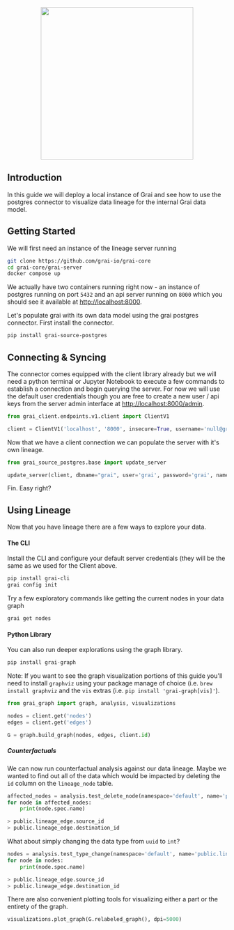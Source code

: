 <div align="center">
  <img src="../../docs/assets/Grai-Logo-Horizontal-2.png" width="350px"><br>
</div>

## Introduction

In this guide we will deploy a local instance of Grai and see how to use the postgres connector to visualize data lineage for the internal Grai data model.


## Getting Started

We will first need an instance of the lineage server running

```bash
git clone https://github.com/grai-io/grai-core
cd grai-core/grai-server
docker compose up
```


We actually have two containers running right now - an instance of postgres running on port `5432` and an api server running on `8000` which  you should see it available at [http://localhost:8000](http://localhost:8000).


Let's populate grai with its own data model using the grai postgres connector. First install the connector.

```bash
pip install grai-source-postgres
```

## Connecting & Syncing

The connector comes equipped with the client library already but we will need a python terminal or Jupyter Notebook to execute a few commands to establish a connection and begin querying the server. For now we will use the default user credentials though you are free to create a new user / api keys from the server admin interface at [http://localhost:8000/admin](http://localhost:8000/admin).

```python
from grai_client.endpoints.v1.client import ClientV1

client = ClientV1('localhost', '8000', insecure=True, username='null@grai.io', password='super_secret')
```


Now that we have a client connection we can populate the server with it's own lineage.

```python
from grai_source_postgres.base import update_server

update_server(client, dbname="grai", user='grai', password='grai', namespace='test')
```

Fin. Easy right?


## Using Lineage

Now that you have lineage there are a few ways to explore your data.

#### The CLI

Install the CLI and configure your default server credentials (they will be the same as we used for the Client above.


```bash
pip install grai-cli
grai config init
```

Try a few exploratory commands like getting the current nodes in your data graph

```bash
grai get nodes
```

#### Python Library

You can also run deeper explorations using the graph library.

```python
pip install grai-graph
```

Note: If you want to see the graph visualization portions of this guide you'll need to install `graphviz` using your package manage of choice (i.e. `brew install graphviz` and the `vis` extras (i.e. `pip install 'grai-graph[vis]'`).

```python
from grai_graph import graph, analysis, visualizations

nodes = client.get('nodes')
edges = client.get('edges')

G = graph.build_graph(nodes, edges, client.id)
```

##### Counterfactuals

We can now run counterfactual analysis against our data lineage. Maybe we wanted to find out all of the data which would be impacted by deleting the `id` column on the `lineage_node` table.

```python
affected_nodes = analysis.test_delete_node(namespace='default', name='public.lineage_node.id')
for node in affected_nodes:
    print(node.spec.name)

> public.lineage_edge.source_id
> public.lineage_edge.destination_id
```

What about simply changing the data type from `uuid` to `int`?

```python
nodes = analysis.test_type_change(namespace='default', name='public.lineage_node.id', new_type='int')
for node in nodes:
    print(node.spec.name)

> public.lineage_edge.source_id
> public.lineage_edge.destination_id
```

There are also convenient plotting tools for visualizing either a part or the entirety of the graph.

```python
visualizations.plot_graph(G.relabeled_graph(), dpi=5000)
```
